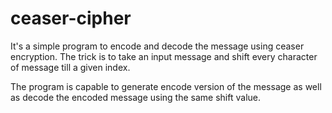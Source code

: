# ceaser-cipher
It's a simple program to encode and decode the message using ceaser encryption. The trick is to take an input message and shift every character of message till a given index.

The program is capable to generate encode version of the message as well as decode the encoded message using the same shift value.
